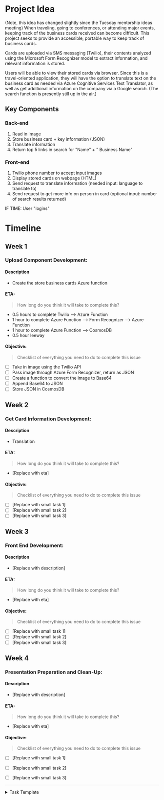# Project Idea
(Note, this idea has changed slightly since the Tuesday mentorship ideas meeting)
When traveling, going to conferences, or attending major events, keeping track of the business cards received can become difficult. This project seeks to provide an accessible, portable way to keep track of business cards. 

Cards are uploaded via SMS messaging (Twilio), their contents analyzed using the Microsoft Form Recognizer model to extract information, and relevant information is stored. 

Users will be able to view their stored cards via browser. Since this is a travel-oriented application, they will have the option to translate text on the business card as needed via Azure Cognitive Services Text Translator, as well as get additional information on the company via a Google search. (The search function is presently still up in the air.)

## Key Components
### Back-end
1. Read in image
2. Store business card + key information (JSON)
3. Translate information 
4. Return top 5 links in search for "Name" + " Business Name"

### Front-end
1. Twilio phone number to accept input images
2. Display stored cards on webpage (HTML)
3. Send request to translate information (needed input: language to translate to)
4. Send request to get more info on person in card (optional input: number of search results returned)

IF TIME: User "logins"
# Timeline

## Week 1

### Upload Component Development:

#### Description
- Create the store business cards Azure function

#### ETA:
> How long do you think it will take to complete this?
- 0.5 hours to complete Twilio --> Azure Function
- 1 hour to complete Azure Function --> Form Recognizer --> Azure Function
- 1 hour to complete Azure Function --> CosmosDB
- 0.5 hour leeway 

#### Objective:
> Checklist of everything you need to do to complete this issue
- [ ] Take in image using the Twilio API
- [ ] Pass image through Azure Form Recognizer, return as JSON
- [ ] Create a function to convert the image to Base64 
- [ ] Append Base64 to JSON
- [ ] Store JSON in CosmosDB

## Week 2
### Get Card Information Development:

#### Description
- Translation 

#### ETA:
> How long do you think it will take to complete this?
- [Replace with eta]

#### Objective:
> Checklist of everything you need to do to complete this issue
- [ ] [Replace with small task  1]
- [ ] [Replace with small task  2]
- [ ] [Replace with small task  3]

## Week 3
### Front End Development:

#### Description
- [Replace with description]

#### ETA:
> How long do you think it will take to complete this?
- [Replace with eta]

#### Objective:
> Checklist of everything you need to do to complete this issue
- [ ] [Replace with small task  1]
- [ ] [Replace with small task  2]
- [ ] [Replace with small task  3]

## Week 4
### Presentation Preparation and Clean-Up:

#### Description
- [Replace with description]

#### ETA:
> How long do you think it will take to complete this?
- [Replace with eta]

#### Objective:
> Checklist of everything you need to do to complete this issue
- [ ] [Replace with small task  1]
- [ ] [Replace with small task  2]
- [ ] [Replace with small task  3]


---

<details><summary>Task Template</summary>
<br>

### [Task Name]:

#### Description
- [Replace with description]

#### ETA:
> How long do you think it will take to complete this?
- [Replace with eta]

#### Objective:
> Checklist of everything you need to do to complete this issue
- [ ] [Replace with small task  1]
- [ ] [Replace with small task  2]
- [ ] [Replace with small task  3]

<br><br>
</details>